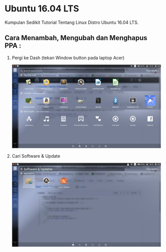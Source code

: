 # Ubuntu 16.04 LTS
<p>Kumpulan Sedikit Tutorial Tentang Linux Distro Ubuntu 16.04 LTS. </p>

<h2> Cara Menambah, Mengubah dan Menghapus PPA : </h2>
<ol>
   <li>
      <p>Pergi ke Dash (tekan Window button pada laptop Acer)</p> 
      <img src="/gambar1.png" alt="gambar 1"/>
   </li>
   <li>
      <p>Cari Software & Update</p>
      <img src="/gambar2.png" alt="gambar 2"/>
   </li>
</ol>
